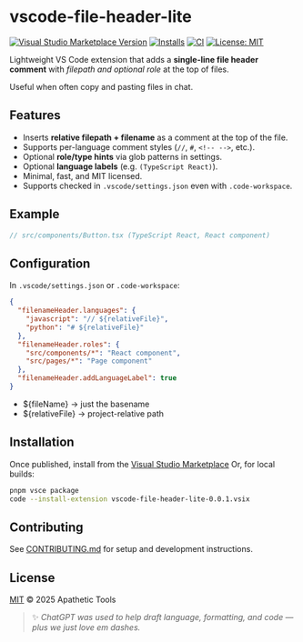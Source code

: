 <!-- README.md -->

# vscode-file-header-lite

[![Visual Studio Marketplace Version](https://img.shields.io/visual-studio-marketplace/v/apathetic-tools.vscode-file-header-lite?style=flat-square)](https://marketplace.visualstudio.com/items?itemName=apathetic-tools.vscode-file-header-lite)
[![Installs](https://img.shields.io/visual-studio-marketplace/i/apathetic-tools.vscode-file-header-lite?style=flat-square)](https://marketplace.visualstudio.com/items?itemName=apathetic-tools.vscode-file-header-lite)
[![CI](https://github.com/apathetic-tools/vscode-file-header-lite/actions/workflows/ci.yml/badge.svg)](https://github.com/apathetic-tools/vscode-file-header-lite/actions/workflows/ci.yml)
[![License: MIT](https://img.shields.io/badge/License-MIT-yellow.svg?style=flat-square)](LICENSE)

Lightweight VS Code extension that adds a **single-line file header comment** with _filepath and optional role_ at the top of files.

Useful when often copy and pasting files in chat.

## Features

- Inserts **relative filepath + filename** as a comment at the top of the file.
- Supports per-language comment styles (`//`, `#`, `<!-- -->`, etc.).
- Optional **role/type hints** via glob patterns in settings.
- Optional **language labels** (e.g. `(TypeScript React)`).
- Minimal, fast, and MIT licensed.
- Supports checked in `.vscode/settings.json` even with `.code-workspace`.

## Example

```ts
// src/components/Button.tsx (TypeScript React, React component)
```

## Configuration

In `.vscode/settings.json` or `.code-workspace`:

```json
{
  "filenameHeader.languages": {
    "javascript": "// ${relativeFile}",
    "python": "# ${relativeFile}"
  },
  "filenameHeader.roles": {
    "src/components/*": "React component",
    "src/pages/*": "Page component"
  },
  "filenameHeader.addLanguageLabel": true
}
```

- ${fileName} → just the basename
- ${relativeFile} → project-relative path

## Installation

Once published, install from the [Visual Studio Marketplace](https://marketplace.visualstudio.com/)
Or, for local builds:

```sh
pnpm vsce package
code --install-extension vscode-file-header-lite-0.0.1.vsix
```

## Contributing

See [CONTRIBUTING.md](./CONTRIBUTING.md) for setup and development instructions.

## License

[MIT](LICENSE) © 2025 Apathetic Tools

> ✨ _ChatGPT was used to help draft language, formatting, and code — plus we just love em dashes._
